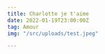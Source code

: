 ```yaml
---
title: Charlotte je t'aime
date: 2022-01-19T23:00:00Z
tag: Amour
img: "/src/uploads/test.jpeg"

---
```

